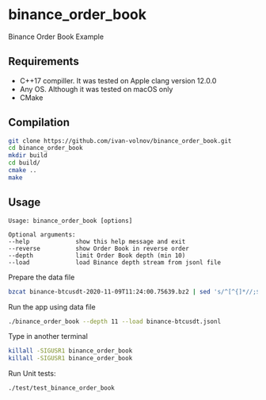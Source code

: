 # binance_order_book

Binance Order Book Example

## Requirements

- C++17 compiller. It was tested on Apple clang version 12.0.0
- Any OS. Although it was tested on macOS only
- CMake

## Compilation

```bash
git clone https://github.com/ivan-volnov/binance_order_book.git
cd binance_order_book
mkdir build
cd build/
cmake ..
make
```

## Usage

```text
Usage: binance_order_book [options]

Optional arguments:
--help             show this help message and exit
--reverse          show Order Book in reverse order
--depth            limit Order Book depth (min 10)
--load             load Binance depth stream from jsonl file
```

Prepare the data file

```bash
bzcat binance-btcusdt-2020-11-09T11:24:00.75639.bz2 | sed 's/^[^{]*//;$s/$//' > binance-btcusdt.jsonl
```

Run the app using data file

```bash
./binance_order_book --depth 11 --load binance-btcusdt.jsonl
```

Type in another terminal

```bash
killall -SIGUSR1 binance_order_book
killall -SIGUSR1 binance_order_book
```

Run Unit tests:

```bash
./test/test_binance_order_book
```
